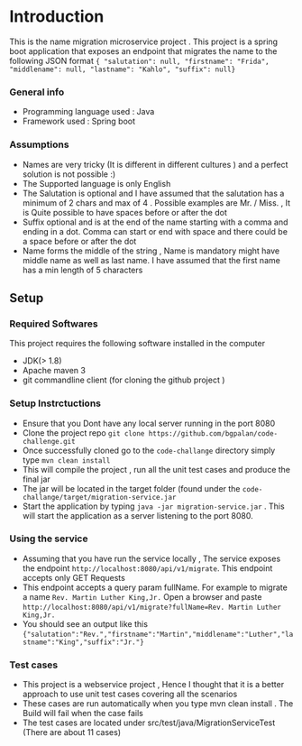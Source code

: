 # Introduction 
This is the name migration microservice project . This project is a spring boot application that exposes an endpoint 
that migrates the name to the following JSON format ```{
"salutation": null,
"firstname": "Frida",
"middlename": null,
"lastname": "Kahlo",
"suffix": null}```
### General info 
* Programming language used : Java 
* Framework used : Spring boot 

### Assumptions 
* Names are very tricky (It is different in different cultures ) and a perfect solution is not possible :) 
* The Supported language is only English 
* The Salutation is optional and I have assumed that the salutation has a minimum of 2 chars and max of 4 . Possible examples are Mr. / Miss. , It is Quite possible to have spaces before or after the dot
* Suffix optional and is at the end of the name starting with a comma and ending in a dot. Comma can start or end with space and there could be a space before or after the dot
* Name forms the middle of the string , Name is mandatory might have middle name as well as last name. I have assumed that the first name has a min length of 5 characters

## Setup

### Required Softwares 
This project requires the following software installed in the computer 
* JDK(> 1.8) 
* Apache maven 3
* git commandline client (for cloning the github project ) 

### Setup Instrctuctions 
* Ensure that you Dont have any local server running in the port 8080
* Clone the project repo ```git clone https://github.com/bgpalan/code-challenge.git```
* Once successfully cloned go to the ```code-challange``` directory simply type ```mvn clean install```
* This will compile the project , run all the unit test cases and produce the final jar 
* The jar will be located in the target folder (found under the ```code-challange/target/migration-service.jar```
* Start the application by typing ```java -jar migration-service.jar``` . This will start the application as a server listening to the port 8080.

### Using the service 
* Assuming that you have run the service locally , The service exposes the endpoint ```http://localhost:8080/api/v1/migrate```. This endpoint accepts only GET Requests
* This endpoint accepts a query param fullName. For example to migrate a name ```Rev. Martin Luther King,Jr.``` Open a browser and paste ```http://localhost:8080/api/v1/migrate?fullName=Rev. Martin Luther King,Jr.```
* You should see an output like this ```{"salutation":"Rev.","firstname":"Martin","middlename":"Luther","lastname":"King","suffix":"Jr."}```

### Test cases 
* This project is a webservice project , Hence I thought that it is a better approach to use unit test cases covering all the scenarios
* These cases are run automatically when you type mvn clean install . The Build will fail when the case fails 
* The test cases are located under src/test/java/MigrationServiceTest (There are about 11 cases) 

